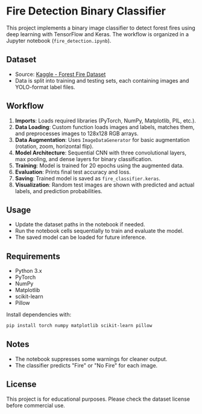 # Fire Detection Binary Classifier

This project implements a binary image classifier to detect forest fires using deep learning with TensorFlow and Keras. The workflow is organized in a Jupyter notebook (`fire_detection.ipynb`).

## Dataset
- Source: [Kaggle - Forest Fire Dataset](https://www.kaggle.com/datasets/datascientist97/forest-fire/data)
- Data is split into training and testing sets, each containing images and YOLO-format label files.

## Workflow
1. **Imports**: Loads required libraries (PyTorch, NumPy, Matplotlib, PIL, etc.).
2. **Data Loading**: Custom function loads images and labels, matches them, and preprocesses images to 128x128 RGB arrays.
3. **Data Augmentation**: Uses `ImageDataGenerator` for basic augmentation (rotation, zoom, horizontal flip).
4. **Model Architecture**: Sequential CNN with three convolutional layers, max pooling, and dense layers for binary classification.
5. **Training**: Model is trained for 20 epochs using the augmented data.
6. **Evaluation**: Prints final test accuracy and loss.
7. **Saving**: Trained model is saved as `fire_classifier.keras`.
8. **Visualization**: Random test images are shown with predicted and actual labels, and prediction probabilities.

## Usage
- Update the dataset paths in the notebook if needed.
- Run the notebook cells sequentially to train and evaluate the model.
- The saved model can be loaded for future inference.

## Requirements
- Python 3.x
- PyTorch
- NumPy
- Matplotlib
- scikit-learn
- Pillow

Install dependencies with:
```bash
pip install torch numpy matplotlib scikit-learn pillow
```

## Notes
- The notebook suppresses some warnings for cleaner output.
- The classifier predicts "Fire" or "No Fire" for each image.

## License
This project is for educational purposes. Please check the dataset license before commercial use.
